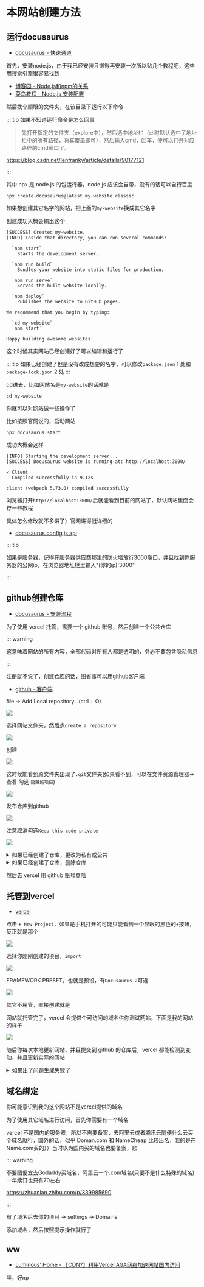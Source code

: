 # 本网站创建方法


## 运行docusaurus

- [docusaurus - 快速通道](https://www.docusaurus.io/zh-CN/docs#fast-track)

首先，安装node.js，由于我已经安装且懒得再安装一次所以贴几个教程吧，这些用搜索引擎很容易找到

- [博客园 - Node.js和npm的关系](https://www.cnblogs.com/minxiang-luo/p/12490526.html)
- [菜鸟教程 - Node.js 安装配置](https://www.runoob.com/nodejs/nodejs-install-setup.html)

然后找个顺眼的文件夹，在该目录下运行以下命令

::: tip 如果不知道运行命令是怎么回事

> 先打开指定的文件夹（explore中），然后选中地址栏（此时默认选中了地址栏中的所有路径，将其覆盖即可），然后输入cmd，回车，便可以打开对应路径的cmd窗口了。

 https://blog.csdn.net/lenfranky/article/details/90177121

:::

其中 npx 是 node.js 的包运行器，node.js 应该会自带，没有的话可以自行百度

```
npx create-docusaurus@latest my-website classic
```

如果想创建其它名字的网站，把上面的`my-website`换成其它名字

创建成功大概会输出这个

```
[SUCCESS] Created my-website.
[INFO] Inside that directory, you can run several commands:

  `npm start`
    Starts the development server.

  `npm run build`
    Bundles your website into static files for production.

  `npm run serve`
    Serves the built website locally.

  `npm deploy`
    Publishes the website to GitHub pages.

We recommend that you begin by typing:

  `cd my-website`
  `npm start`

Happy building awesome websites!
```

这个时候其实网站已经创建好了可以编辑和运行了

::: tip
如果已经创建了但是没有改成想要的名字，可以修改`package.json` 1 处和`package-lock.json` 2 处
:::

cd进去，比如网站名是`my-website`的话就是

```
cd my-website
```

你就可以对网站做一些操作了

比如按照官网说的，启动网站

```
npx docusaurus start
```

成功大概会这样

```
[INFO] Starting the development server...
[SUCCESS] Docusaurus website is running at: http://localhost:3000/

✔ Client
  Compiled successfully in 9.12s

client (webpack 5.73.0) compiled successfully

```

浏览器打开`http://localhost:3000/`后就能看到目前的网站了，默认网站里面会存一些教程

具体怎么修改就不多讲了）官网讲得挺详细的

- [docusaurus.config.js api](https://www.docusaurus.io/zh-CN/docs/api/docusaurus-config)

::: tip

如果是服务器，记得在服务器供应商那里的防火墙放行3000端口，并且找到你服务器的公网ip，在浏览器地址栏里输入"(你的ip):3000"

:::

## github创建仓库

- [docusaurus - 安装流程](https://www.docusaurus.io/zh-CN/docs/installation)

为了使用 vercel 托管，需要一个 github 账号，然后创建一个公共仓库

::: warning

这意味着网站的所有内容，全部代码对所有人都是透明的，务必不要包含隐私信息

:::

注册就不说了，创建仓库的话，图省事可以用github客户端

- [github - 客户端](https://desktop.github.com/)

file -> Add Local repository...(ctrl + O)

![](https://s2.loli.net/2022/07/27/lsaXz2kjYGT3PWu.png)

选择网站文件夹，然后点`create a repository`

![](https://s2.loli.net/2022/07/27/jN8DGhtiukFU7RZ.png)

创建

![](https://s2.loli.net/2022/07/27/Grm93opDaAMzilP.png)

这时候能看到原文件夹出现了`.git`文件夹(如果看不到，可以在文件资源管理器->查看 勾选 `隐藏的项目`)

![](https://s2.loli.net/2022/07/27/8cekhNs4RdjMCTG.png)

发布仓库到github

![](https://s2.loli.net/2022/07/27/p4PqT6Kt9sUGZbA.png)

注意取消勾选`Keep this code private`

![](https://s2.loli.net/2022/07/27/NB8FtS9h1gWZQaL.png)

<details>

<summary>如果已经创建了仓库，更改为私有或公共</summary>

仓库的settings

![](https://s2.loli.net/2022/07/27/f6AdiC5mjKb41Eq.png)

翻到最下面，`Change repository visibility`

![](https://s2.loli.net/2022/07/27/JWVuI8lrxnygqBH.png)

选择你想要的属性并且输入一遍名字以确认

![](https://s2.loli.net/2022/07/27/1DJbNdzg3LSmf7M.png)

</details>

<details>

<summary>如果已经创建了仓库，删除仓库</summary>

仓库的settings

![](https://s2.loli.net/2022/07/27/f6AdiC5mjKb41Eq.png)

翻到最下面，`Delete this repository`

![](https://s2.loli.net/2022/07/27/SLUAE64qVsIo9Ff.png)

输入一遍名字以确认

![](https://s2.loli.net/2022/07/27/BwslLz5IMq6TVGt.png)

客户端这里remove

![](https://s2.loli.net/2022/07/27/YZu6BRhwVv1SPbX.png)

在对应文件夹删除`.git`和`.gitattributes`

![](https://s2.loli.net/2022/07/27/IKnk2QZFxRV9N61.png)

如果提示没权限，可以按`shift`+`Delete`强制删除(注意，这种方式删除的文件不会被放到回收站，需要专门的软件才可能回复)

</details>

然后去 vercel 用 github 账号登陆

## 托管到vercel

- [vercel](https://vercel.com/)

点击 `+ New Project`，如果是手机打开的可能只能看到一个显眼的黑色的`+`按钮，反正就是那个

![](https://s2.loli.net/2022/07/23/ysCfOVPrj4qn2eA.png)

选择你刚刚创建的项目，`import`

![](https://s2.loli.net/2022/07/23/PfoRsyKCnxd9atJ.png)

FRAMEWORK PRESET，也就是预设，有`Docusaurus 2`可选

![](https://s2.loli.net/2022/07/22/QbjedMExum6qkr8.png)

其它不用管，直接创建就是

网站就托管完了，vercel 会提供个可访问的域名供你测试网站，下面是我的网站的样子

![](https://s2.loli.net/2022/07/22/8v1j2ZblaT5nXSo.png)

随后你每次本地更新网站，并且提交到 github 的仓库后，vercel 都能检测到变动，并且更新实际的网站

<details>

<summary>如果出了问题生成失败了</summary>

在项目页面切换到`Deployments`(部署)选项卡，点击最上面的一次记录，或者直接点击项目下面的那一栏

可以以此查看 log 进行 debug

![](https://s2.loli.net/2022/07/23/FlWOU8n1iKTGQdv.png)

![](https://s2.loli.net/2022/07/23/XZhsK7NTkMcrdlt.png)

</details>

## 域名绑定

你可能意识到我的这个网站不是vercel提供的域名

为了使用其它域名进行访问，首先你需要有一个域名

vercel 不是国内的服务器，所以不需要备案，去阿里云或者腾讯云随便什么云买个域名就行，国外的话，似乎 Doman.com 和 NameCheap 比较出名，我的是在Name.com买的））当时以为国内买的域名也要备案，悲

::: warning

不要图便宜去Godaddy买域名，阿里云一个.com域名(只要不是什么特殊的域名)一年续订也只有70左右

https://zhuanlan.zhihu.com/p/339985690

:::

有了域名后去你的项目 -> settings -> Domains

添加域名，然后按照提示操作就行了

## ww

- [Luminous’ Home - 【CDN?】利用Vercel AGA网络加速网站国内访问](https://luotianyi.vc/4801.html)

哇，好np

